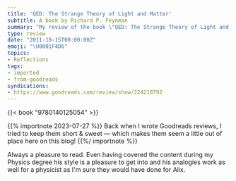 ```yaml
---
title: 'QED: The Strange Theory of Light and Matter'
subtitle: A book by Richard P. Feynman
summary: "My review of the book \"QED: The Strange Theory of Light and Matter\" by Richard P. Feynman"
type: review
date: "2011-10-15T00:00:00Z"
emoji: "\U0001F4D6"
topics:
- Reflections
tags:
- imported
- from-goodreads
syndications:
- https://www.goodreads.com/review/show/224218792
---
```

{{< book "9780140125054" >}}

{{% importnote 2023-07-27 %}}
Back when I wrote Goodreads reviews, I tried to keep them short & sweet — which makes them seem a little out of place here on this blog!
{{%/ importnote %}}

Always a pleasure to read. Even having covered the content during my Physics degree his style is a pleasure to get into and his analogies work as well for a physicist as I'm sure they would have done for Alix.
